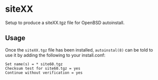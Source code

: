 siteXX
======

Setup to produce a siteXX.tgz file for OpenBSD autoinstall.


Usage
-----

Once the `siteXX.tgz` file has been installed, `autoinstal(8)` can be
told to use it by adding the following to your install.conf:

```
Set name(s) = * site60.tgz
Checksum test for site60.tgz = yes
Continue without verification = yes
```

